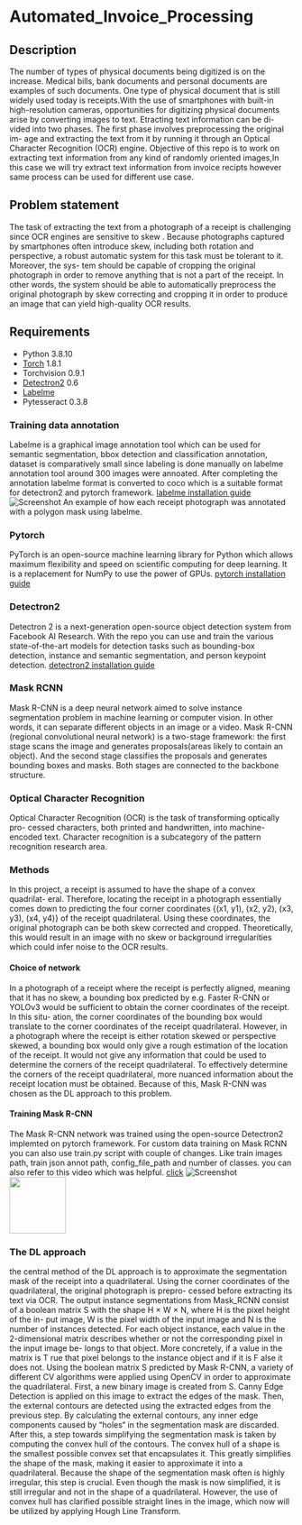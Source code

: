 # Automated_Invoice_Processing
## Description
The number of types of physical documents being digitized is on the increase. Medical bills,  bank documents and personal documents are examples of such documents. One type of physical document that is still widely used today is receipts.With the use of smartphones with built-in high-resolution cameras, opportunities for digitizing physical documents arise by converting images to text. Etracting text information can be di- vided into two phases. The first phase involves preprocessing the original im- age and extracting the text from it by running it through an Optical Character Recognition (OCR) engine.
Objective of this repo is to work on extracting text information from any kind of randomly oriented images,In this case we will try extract text information from invoice recipts however same process can be used for different use case.

## Problem statement
The task of extracting the text from a photograph of a receipt is challenging since OCR engines are sensitive to skew . Because photographs captured by smartphones often introduce skew, including both rotation and perspective, a robust automatic system for this task must be tolerant to it. Moreover, the sys- tem should be capable of cropping the original photograph in order to remove
anything that is not a part of the receipt. In other words, the system should be able to automatically preprocess the original photograph by skew correcting and cropping it in order to produce an image that can yield high-quality OCR results.


## Requirements
- Python 3.8.10
- [Torch](https://pytorch.org/get-started/previous-versions/) 1.8.1
- Torchvision 0.9.1
- [Detectron2](https://github.com/facebookresearch/detectron2) 0.6
- [Labelme](https://github.com/wkentaro/labelme)
- Pytesseract 0.3.8

### Training data annotation
Labelme is a graphical image annotation tool which can be used for semantic segmentation, bbox detection and classification annotation, dataset is comparatively small since labeling is done manually on labelme annotation tool around 300 images were annoated. After completing the annotation labelme format is converted to coco which is a suitable format for detectron2 and pytorch framework.
[labelme installation guide](https://medium.com/@tingyan.deng/how-to-download-labelme-for-image-segmentation-tasks-b5668ecd0f29)
![Screenshot](screenshot.png)
An example of how each receipt photograph was annotated with a polygon mask using labelme.

### Pytorch
PyTorch is an open-source machine learning library for Python which allows maximum flexibility and speed on scientific computing for deep learning. It is a replacement for NumPy to use the power of GPUs.
[pytorch installation guide](https://medium.com/analytics-vidhya/install-cuda-11-2-cudnn-8-1-0-and-python-3-9-on-rtx3090-for-deep-learning-fcf96c95f7a1)

### Detectron2 
Detectron 2 is a next-generation open-source object detection system from Facebook AI Research. With the repo you can use and train the various state-of-the-art models for detection tasks such as bounding-box detection, instance and semantic segmentation, and person keypoint detection.
[detectron2 installation guide](https://detectron2.readthedocs.io/en/latest/tutorials/install.html)

### Mask RCNN 
Mask R-CNN is a deep neural network aimed to solve instance segmentation problem in machine learning or computer vision. In other words, it can separate different objects in an image or a video. Mask R-CNN (regional convolutional neural network) is a two-stage framework: the first stage scans the image and generates proposals(areas likely to contain an object). And the second stage classifies the proposals and generates bounding boxes and masks. Both stages are connected to the backbone structure.

### Optical Character Recognition
Optical Character Recognition (OCR) is the task of transforming optically pro- cessed characters, both printed and handwritten, into machine-encoded text. Character recognition is a subcategory of the pattern recognition research area.

### Methods
In this project, a receipt is assumed to have the shape of a convex quadrilat- eral. Therefore, locating the receipt in a photograph essentially comes down to predicting the four corner coordinates {(x1, y1), (x2, y2), (x3, y3), (x4, y4)} of the receipt quadrilateral. Using these coordinates, the original photograph can be both skew corrected and cropped. Theoretically, this would result in an image with no skew or background irregularities which could infer noise to the OCR results.

#### Choice of network
In a photograph of a receipt where the receipt is perfectly aligned, meaning that it has no skew, a bounding box predicted by e.g. Faster R-CNN or YOLOv3 would be sufficient to obtain the corner coordinates of the receipt. In this situ- ation, the corner coordinates of the bounding box would translate to the corner coordinates of the receipt quadrilateral. However, in a photograph where the receipt is either rotation skewed or perspective skewed, a bounding box would only give a rough estimation of the location of the receipt. It would not give any information that could be used to determine the corners of the receipt quadrilateral. To effectively determine the corners of the receipt quadrilateral, more nuanced information about the receipt location must be obtained. Because of this, Mask R-CNN was chosen as the DL approach to this problem.

#### Training Mask R-CNN
The Mask R-CNN network was trained using the open-source Detectron2 implemted on pytorch framework.
For custom data training on Mask RCNN you can also use train.py script with couple of changes. Like train images path, train json annot path, config_file_path and number of classes.
you can also refer to this video which was helpful. [click](https://www.youtube.com/watch?v=GoItxr16ae8)
![Screenshot](test_out.jpg)
<img src="test_out.jpg" width="100" height="100">

### The DL approach
the central method of the DL approach is to approximate the segmentation mask of the receipt into a quadrilateral. Using the corner coordinates of the quadrilateral, the original photograph is prepro- cessed before extracting its text via OCR.
The output instance segmentations from Mask_RCNN consist of a boolean matrix S with the shape H × W × N, where H is the pixel height of the in- put image, W is the pixel width of the input image and N is the number of instances detected. For each object instance, each value in the 2-dimensional matrix describes whether or not the corresponding pixel in the input image be- longs to that object. More concretely, if a value in the matrix is T rue that pixel belongs to the instance object and if it is F alse it does not. Using the boolean matrix S predicted by Mask R-CNN, a variety of different CV algorithms were applied using OpenCV in order to approximate the quadrilateral.
First, a new binary image is created from S. Canny Edge Detection is applied on this image to extract the edges of the mask. Then, the external contours
are detected using the extracted edges from the previous step. By calculating the external contours, any inner edge components caused by “holes“ in the segmentation mask are discarded. After this, a step towards simplifying the segmentation mask is taken by computing the convex hull of the contours. The convex hull of a shape is the smallest possible convex set that encapsulates it. This greatly simplifies the shape of the mask, making it easier to approximate it into a quadrilateral. Because the shape of the segmentation mask often is highly irregular, this step is crucial.
Even though the mask is now simplified, it is still irregular and not in the shape of a quadrilateral. However, the use of convex hull has clarified possible straight lines in the image, which now will be utilized by applying Hough Line Transform.
